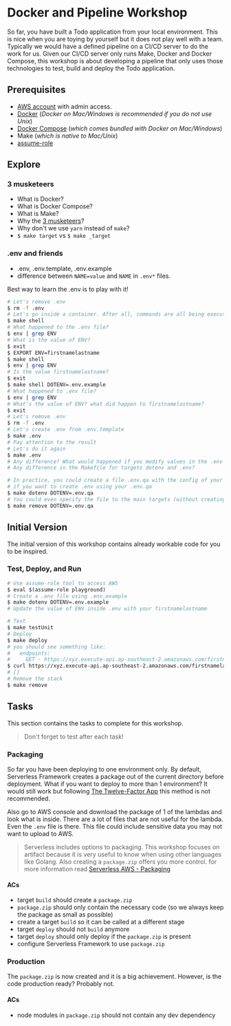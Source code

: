 # Docker and Pipeline Workshop

So far, you have built a Todo application from your local environment. This is nice when you are toying by yourself but it does not play well with a team. Typically we would have a defined pipeline on a CI/CD server to do the work for us. Given our CI/CD server only runs Make, Docker and Docker Compose, this workshop is about developing a pipeline that only uses those technologies to test, build and deploy the Todo application.

## Prerequisites

- [AWS account](https://aws.amazon.com/resources/create-account/) with admin access.
- [Docker](https://docs.docker.com/engine/installation/) (_Docker on Mac/Windows is recommended if you do not use Unix_)
- [Docker Compose](https://docs.docker.com/compose/install/) (_which comes bundled with Docker on Mac/Windows_)
- Make (_which is native to Mac/Unix_)
- [assume-role](https://github.com/remind101/assume-role)

## Explore

### 3 musketeers

- What is Docker?
- What is Docker Compose?
- What is Make?
- Why the [3 musketeers](https://confluence.amaysim.net/display/ENG/Immutable+SDLC+-+The+Three+Musketeers)?
- Why don't we use `yarn` instead of `make`?
- `$ make target` vs `$ make _target`

### .env and friends

- .env, .env.template, .env.example
- difference between `NAME=value` and `NAME` in `.env*` files.

Best way to learn the .env is to play with it!

```bash
# Let's remove .env
$ rm -f .env
# Let's go inside a container. After all, commands are all being executed inside a container!
$ make shell
# What happened to the .env file?
$ env | grep ENV
# What is the value of ENV?
$ exit
$ EXPORT ENV=firstnamelastname
$ make shell
$ env | grep ENV
# Is the value firstnamelastname?
$ exit
$ make shell DOTENV=.env.example
# What happened to .env file?
$ env | grep ENV
# What's the value of ENV? what did happen to firstnamelastname?
$ exit
# Let's remove .env
$ rm -f .env
# Let's create .env from .env.template
$ make .env
# Pay attention to the result
# Let's do it again
$ make .env
# Any difference? What would happened if you modify values in the .env and rerun the command?
# Any difference in the Makefile for targets dotenv and .env?

# In practice, you could create a file .env.qa with the config of your QA environment and use that file to manually delete or deploy your app
# if you want to create .env using your .env.qa
$ make dotenv DOTENV=.env.qa
# You could even specify the file to the main targets (without creating a .env)
$ make remove DOTENV=.env.qa
```

## Initial Version

The initial version of this workshop contains already workable code for you to be inspired.

### Test, Deploy, and Run

```bash
# Use assume-role tool to access AWS
$ eval $(assume-role playground)
# Create a .env file using .env.example
$ make dotenv DOTENV=.env.example
# Update the value of ENV inside .env with your firstnamelastname

# Test
$ make testUnit
# Deploy
$ make deploy
# you should see something like:
#   endpoints:
#     GET - https://xyz.execute-api.ap-southeast-2.amazonaws.com/firstnamelastname/tasks
$ curl https://xyz.execute-api.ap-southeast-2.amazonaws.com/firstnamelastname/tasks
# []
# Remove the stack
$ make remove
```

## Tasks

This section contains the tasks to complete for this workshop.

> Don't forget to test after each task!

### Packaging

So far you have been deploying to one environment only. By default, Serverless Framework creates a package out of the current directory before deployment. What if you want to deploy to more than 1 environment? It would still work but following [The Twelve-Factor App](https://12factor.net/build-release-run) this method is not recommended.

Also go to AWS console and download the package of 1 of the lambdas and look what is inside. There are a lot of files that are not useful for the lambda. Even the `.env` file is there. This file could include sensitive data you may not want to upload to AWS.

> Serverless includes options to packaging. This workshop focuses on artifact because it is very useful to know when using other languages like Golang. Also creating a `package.zip` offers you more control. for more information read [Serverless AWS - Packaging](https://serverless.com/framework/docs/providers/aws/guide/packaging/)

#### ACs

- target `build` should create a `package.zip`
- `package.zip` should only contain the necessary code (so we always keep the package as small as possible)
- create a target `build` so it can be called at a different stage
- target `deploy` should not `build` anymore
- target `deploy` should only deploy if the `package.zip` is present
- configure Serverless Framework to use `package.zip`

### Production

The `package.zip` is now created and it is a big achievement. However, is the code production ready? Probably not.

#### ACs

- node modules in `package.zip` should not contain any dev dependency